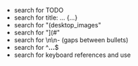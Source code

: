 - search for TODO
- search for title: ... {...}
- search for "(desktop_images"
- search for "](#"
- search for \n\n- (gaps between bullets)
- search for ^**...**$
- search for keyboard references and use <kbd></kbd>
